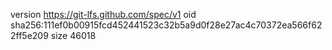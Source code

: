 version https://git-lfs.github.com/spec/v1
oid sha256:111ef0b00915fcd452441523c32b5a9d0f28e27ac4c70372ea566f622ff5e209
size 46018
